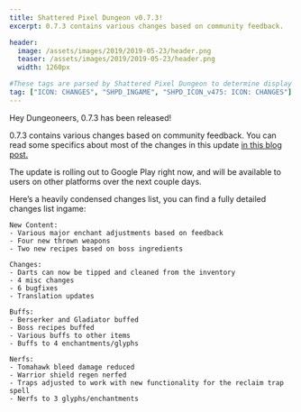 ```yaml
---
title: Shattered Pixel Dungeon v0.7.3! 
excerpt: 0.7.3 contains various changes based on community feedback.

header:
  image: /assets/images/2019/2019-05-23/header.png
  teaser: /assets/images/2019/2019-05-23/header.png
  width: 1260px

#These tags are parsed by Shattered Pixel Dungeon to determine display in its news feed
tag: ["ICON: CHANGES", "SHPD_INGAME", "SHPD_ICON_v475: ICON: CHANGES"]
---
```

Hey Dungeoneers, 0.7.3 has been released!

0.7.3 contains various changes based on community feedback. You can read some specifics about most of the changes in this update [in this blog post.](/blog/coming-soon-to-shattered-some-new-some-improved.html)

The update is rolling out to Google Play right now, and will be available to users on other platforms over the next couple days.

Here’s a heavily condensed changes list, you can find a fully detailed changes list ingame:

```
New Content:
- Various major enchant adjustments based on feedback
- Four new thrown weapons
- Two new recipes based on boss ingredients

Changes:
- Darts can now be tipped and cleaned from the inventory
- 4 misc changes
- 6 bugfixes
- Translation updates

Buffs:
- Berserker and Gladiator buffed
- Boss recipes buffed
- Various buffs to other items
- Buffs to 4 enchantments/glyphs

Nerfs:
- Tomahawk bleed damage reduced
- Warrior shield regen nerfed
- Traps adjusted to work with new functionality for the reclaim trap spell
- Nerfs to 3 glyphs/enchantments
```
